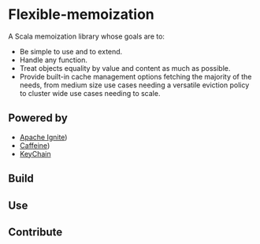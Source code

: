 # Flexible-memoization
A Scala memoization library whose goals are to:

- Be simple to use and to extend.
- Handle any function.
- Treat objects equality by value and content as much as possible.
- Provide built-in cache management options fetching the majority of the needs, from medium size use cases needing a versatile eviction policy to cluster wide use cases needing to scale.

## Powered by
- [Apache Ignite](https://github.com/apache/ignite))
- [Caffeine](https://github.com/ben-manes/caffeine))
- [KeyChain](https://github.com/craiig/keychain-tools/tree/master/udf-hash)

## Build

## Use

## Contribute
